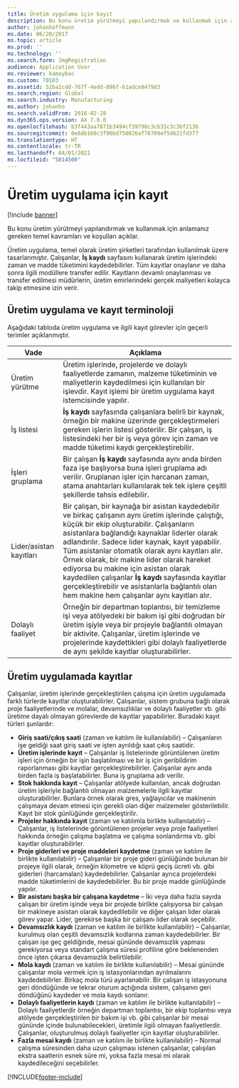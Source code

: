 ```yaml
---
title: Üretim uygulama için kayıt
description: Bu konu üretim yürütmeyi yapılandırmak ve kullanmak için anlamanız gereken temel kavramları ve koşulları açıklar.
author: johanhoffmann
ms.date: 06/20/2017
ms.topic: article
ms.prod: ''
ms.technology: ''
ms.search.form: JmgRegistration
audience: Application User
ms.reviewer: kamaybac
ms.custom: 70103
ms.assetid: 52ba1cdd-767f-4edd-896f-61adce8479d3
ms.search.region: Global
ms.search.industry: Manufacturing
ms.author: johanho
ms.search.validFrom: 2016-02-28
ms.dyn365.ops.version: AX 7.0.0
ms.openlocfilehash: b3f443aa7871b3494cf39798c3cb33c3c3bf2136
ms.sourcegitcommit: 0e8db169c3f90bd750826af76709ef5d621fd377
ms.translationtype: HT
ms.contentlocale: tr-TR
ms.lasthandoff: 04/01/2021
ms.locfileid: "5814500"
---
```

# <a name="registration-for-manufacturing-execution"></a>Üretim uygulama için kayıt

[!include [banner](../includes/banner.md)]

Bu konu üretim yürütmeyi yapılandırmak ve kullanmak için anlamanız gereken temel kavramları ve koşulları açıklar. 

Üretim uygulama, temel olarak üretim şirketleri tarafından kullanılmak üzere tasarlanmıştır. Çalışanlar, **İş kaydı** sayfasını kullanarak üretim işlerindeki zaman ve madde tüketimini kaydedebilirler. Tüm kayıtlar onaylanır ve daha sonra ilgili modüllere transfer edilir. Kayıtların devamlı onaylanması ve transfer edilmesi müdürlerin, üretim emirlerindeki gerçek maliyetleri kolayca takip etmesine izin verir.

## <a name="manufacturing-execution-and-registration-terminology"></a>Üretim uygulama ve kayıt terminoloji
Aşağıdaki tabloda üretim uygulama ve ilgili kayıt görevler için geçerli terimler açıklanmıştır.

| Vade                          | Açıklama                                                                                                                                                                                                                                                                                                                                                                                                                                                                                                                                                                                           |
|-------------------------------|-------------------------------------------------------------------------------------------------------------------------------------------------------------------------------------------------------------------------------------------------------------------------------------------------------------------------------------------------------------------------------------------------------------------------------------------------------------------------------------------------------------------------------------------------------------------------------------------------------|
| Üretim yürütme       | Üretim işlerinde, projelerde ve dolaylı faaliyetlerde zamanın, malzeme tüketiminin ve maliyetlerin kaydedilmesi için kullanılan bir işlevdir. Kayıt işlemi bir üretim uygulama kayıt istemcisinde yapılır.                                                                                                                                                                                                                                                                                                                                                                                                   |
| İş listesi                      | **İş kaydı** sayfasında çalışanlara belirli bir kaynak, örneğin bir makine üzerinde gerçekleştirmeleri gereken işlerin listesi gösterilir. Bir çalışan, iş listesindeki her bir iş veya görev için zaman ve madde tüketimi kaydı gerçekleştirebilir.                                                                                                                                                                                                                                                                                                                                                                           |
| İşleri gruplama                  | Bir çalışan **İş kaydı** sayfasında aynı anda birden faza işe başlıyorsa buna işleri gruplama adı verilir. Gruplanan işler için harcanan zaman, atama anahtarları kullanılarak tek tek işlere çeşitli şekillerde tahsis edilebilir.                                                                                                                                                                                                                                                                                                                                                         |
| Lider/asistan kayıtları | Bir çalışan, bir kaynağa bir asistan kaydedebilir ve birkaç çalışanın aynı üretim işlerinde çalıştığı, küçük bir ekip oluşturabilir. Çalışanların asistanlara bağlandığı kaynaklar liderler olarak adlandırılır. Sadece lider kaynak, kayıt yapabilir. Tüm asistanlar otomatik olarak aynı kayıtları alır. Örnek olarak, bir makine lider olarak hareket ediyorsa bu makine için asistan olarak kaydedilen çalışanlar **İş kaydı** sayfasında kayıtlar gerçekleştirebilir ve asistanlarla bağlantılı olan hem makine hem çalışanlar aynı kayıtları alır. |
| Dolaylı faaliyet             | Örneğin bir departman toplantısı, bir temizleme işi veya atölyedeki bir bakım işi gibi doğrudan bir üretim işiyle veya bir projeyle bağlantılı olmayan bir aktivite. Çalışanlar, üretim işlerinde ve projelerinde kaydettikleri gibi dolaylı faaliyetlerde de aynı şekilde kayıtlar oluşturabilirler.                                                                                                                                                                                                                                                                                                |

## <a name="registrations-in-manufacturing-execution"></a>Üretim uygulamada kayıtlar
Çalışanlar, üretim işlerinde gerçekleştirilen çalışma için üretim uygulamada farklı türlerde kayıtlar oluşturabilirler. Çalışanlar, sistem grubuna bağlı olarak proje faaliyetlerinde ve molalar, devamsızlıklar ve dolaylı faaliyetler vb. gibi üretime dayalı olmayan görevlerde de kayıtlar yapabilirler. Buradaki kayıt türleri şunlardır:

-   **Giriş saati/çıkış saati** (zaman ve katılım ile kullanılabilir) – Çalışanların işe geldiği saat giriş saati ve işten ayrıldığı saat çıkış saatidir.
-   **Üretim işlerinde kayıt** – Çalışanlar iş listelerinde görüntülenen üretim işleri için örneğin bir işin başlatılması ve bir iş için geribildirim raporlanması gibi kayıtlar gerçekleştirebilirler. Çalışanlar aynı anda birden fazla iş başlatabilirler. Buna iş gruplama adı verilir.
-   **Stok hakkında kayıt** – Çalışanlar atölyede kullanılan, ancak doğrudan üretim işleriyle bağlantılı olmayan malzemelerle ilgili kayıtlar oluşturabilirler. Bunlara örnek olarak gres, yağlayıcılar ve makinenin çalışmaya devam etmesi için gerekli olan diğer malzemeler gösterilebilir. Kayıt bir stok günlüğünde gerçekleştirilir.
-   **Projeler hakkında kayıt** (zaman ve katılımla birlikte kullanılabilir) – Çalışanlar, iş listelerinde görüntülenen projeler veya proje faaliyetleri hakkında örneğin çalışma başlatma ve çalışma sonlandırma vb. gibi kayıtlar oluşturabilirler.
-   **Proje giderleri ve proje maddeleri kaydetme** (zaman ve katılım ile birlikte kullanılabilir) – Çalışanlar bir proje gideri günlüğünde bulunan bir projeye ilgili olarak, örneğin kilometre ve köprü geçiş ücreti vb. gibi giderleri (harcamaları) kaydedebilirler. Çalışanlar ayrıca projelerdeki madde tüketimlerini de kaydedebilirler. Bu bir proje madde günlüğünde yapılır.
-   **Bir asistanı başka bir çalışana kaydetme** – İki veya daha fazla sayıda çalışan bir üretim işinde veya bir projede birlikte çalışıyorsa bir çalışan bir makineye asistan olarak kaydedilebilir ve diğer çalışan lider olarak görev yapar. Lider, gerekirse başka bir çalışanı lider olarak seçebilir.
-   **Devamsızlık kaydı** (zaman ve katılım ile birlikte kullanılabilir) – Çalışanlar, kurulmuş olan çeşitli devamsızlık kodlarına zaman kaydedebilirler. Bir çalışan işe geç geldiğinde, mesai gününde devamsızlık yapması gerekiyorsa veya standart çalışma süresi profiline göre beklenenden önce işten çıkarsa devamsızlık belirtilebilir.
-   **Mola kaydı** (zaman ve katılım ile birlikte kullanılabilir) – Mesai gününde çalışanlar mola vermek için iş istasyonlarından ayrılmalarını kaydedebilirler. Birkaç mola türü ayarlanabilir. Bir çalışan iş istasyonuna geri döndüğünde ve tekrar oturum açtığında sistem, çalışanın geri döndüğünü kaydeder ve mola kaydı sonlanır.
-   **Dolaylı faaliyetlerin kaydı** (zaman ve katılım ile birlikte kullanılabilir) – Dolaylı faaliyetlerdir örneğin departman toplantısı, bir ekip toplantısı veya atölyede gerçekleştirilen bir bakım işi vb. gibi çalışanlar bir mesai gününde içinde bulunabilecekleri, üretimle ilgili olmayan faaliyetlerdir. Çalışanlar, oluşturulmuş dolaylı faaliyetler için kayıtlar oluşturabilirler.
-   **Fazla mesai kaydı** (zaman ve katılım ile birlikte kullanılabilir) – Normal çalışma süresinden daha uzun çalışması istenen çalışanlar, çalışılan ekstra saatlerin esnek süre mi, yoksa fazla mesai mi olarak kaydedileceğini seçebilirler.






[!INCLUDE[footer-include](../../includes/footer-banner.md)]